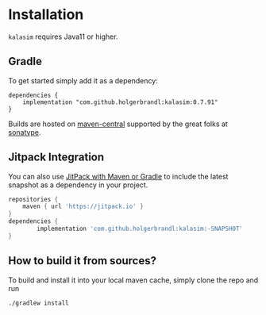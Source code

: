 # Installation

`kalasim` requires Java11 or higher.

## Gradle

To get started simply add it as a dependency:
```
dependencies {
    implementation "com.github.holgerbrandl:kalasim:0.7.91"
}
```

Builds are hosted on [maven-central](https://search.maven.org/search?q=a:kalasim) supported by the great folks at [sonatype](https://www.sonatype.com/).

## Jitpack Integration

You can also use [JitPack with Maven or Gradle](https://jitpack.io/#holgerbrandl/kalasim) to include the latest snapshot as a dependency in your project.

```groovy
repositories {
    maven { url 'https://jitpack.io' }
}
dependencies {
        implementation 'com.github.holgerbrandl:kalasim:-SNAPSHOT'
}
```

## How to build it from sources?

To build and install it into your local maven cache, simply clone the repo and run
```bash
./gradlew install
```
